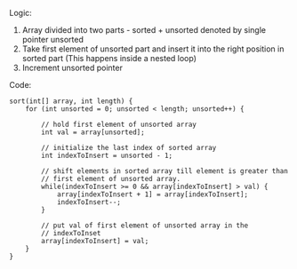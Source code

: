Logic:
1. Array divided into two parts - sorted + unsorted denoted by single pointer unsorted
2. Take first element of unsorted part and insert it into the right position in sorted part (This happens inside a nested loop)
3. Increment unsorted pointer

Code:
```
sort(int[] array, int length) {
	for (int unsorted = 0; unsorted < length; unsorted++) {
		
		// hold first element of unsorted array
		int val = array[unsorted];

		// initialize the last index of sorted array
		int indexToInsert = unsorted - 1;
		
		// shift elements in sorted array till element is greater than
		// first element of unsorted array.
		while(indexToInsert >= 0 && array[indexToInsert] > val) {
			array[indexToInsert + 1] = array[indexToInsert];
			indexToInsert--;
		}

		// put val of first element of unsorted array in the
		// indexToInset
		array[indexToInsert] = val;
	}
}
```